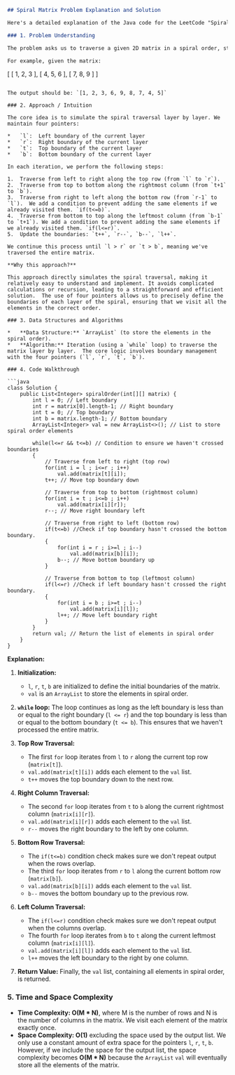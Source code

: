 ```markdown
## Spiral Matrix Problem Explanation and Solution

Here's a detailed explanation of the Java code for the LeetCode "Spiral Matrix" problem.

### 1. Problem Understanding

The problem asks us to traverse a given 2D matrix in a spiral order, starting from the top-left corner and moving clockwise.  The goal is to return a list containing all the elements of the matrix in the order they were visited in the spiral traversal.

For example, given the matrix:

```
[
 [ 1, 2, 3 ],
 [ 4, 5, 6 ],
 [ 7, 8, 9 ]
]
```

The output should be: `[1, 2, 3, 6, 9, 8, 7, 4, 5]`

### 2. Approach / Intuition

The core idea is to simulate the spiral traversal layer by layer. We maintain four pointers:

*   `l`:  Left boundary of the current layer
*   `r`:  Right boundary of the current layer
*   `t`:  Top boundary of the current layer
*   `b`:  Bottom boundary of the current layer

In each iteration, we perform the following steps:

1.  Traverse from left to right along the top row (from `l` to `r`).
2.  Traverse from top to bottom along the rightmost column (from `t+1` to `b`).
3.  Traverse from right to left along the bottom row (from `r-1` to `l`).  We add a condition to prevent adding the same elements if we already visited them. `if(t<=b)`.
4.  Traverse from bottom to top along the leftmost column (from `b-1` to `t+1`). We add a condition to prevent adding the same elements if we already visited them. `if(l<=r)`.
5.  Update the boundaries: `t++`, `r--`, `b--`, `l++`.

We continue this process until `l > r` or `t > b`, meaning we've traversed the entire matrix.

**Why this approach?**

This approach directly simulates the spiral traversal, making it relatively easy to understand and implement. It avoids complicated calculations or recursion, leading to a straightforward and efficient solution.  The use of four pointers allows us to precisely define the boundaries of each layer of the spiral, ensuring that we visit all the elements in the correct order.

### 3. Data Structures and Algorithms

*   **Data Structure:** `ArrayList` (to store the elements in the spiral order).
*   **Algorithm:** Iteration (using a `while` loop) to traverse the matrix layer by layer.  The core logic involves boundary management with the four pointers (`l`, `r`, `t`, `b`).

### 4. Code Walkthrough

```java
class Solution {
    public List<Integer> spiralOrder(int[][] matrix) {
        int l = 0; // Left boundary
        int r = matrix[0].length-1; // Right boundary
        int t = 0; // Top boundary
        int b = matrix.length-1; // Bottom boundary
        ArrayList<Integer> val = new ArrayList<>(); // List to store spiral order elements

        while(l<=r && t<=b) // Condition to ensure we haven't crossed boundaries
        {
            // Traverse from left to right (top row)
            for(int i = l ; i<=r ; i++)
                val.add(matrix[t][i]);
            t++; // Move top boundary down

            // Traverse from top to bottom (rightmost column)
            for(int i = t ; i<=b ; i++)
                val.add(matrix[i][r]);
            r--; // Move right boundary left

            // Traverse from right to left (bottom row)
            if(t<=b) //Check if top boundary hasn't crossed the bottom boundary.
            {
                for(int i = r ; i>=l ; i--)
                    val.add(matrix[b][i]);
                b--; // Move bottom boundary up
            }

            // Traverse from bottom to top (leftmost column)
            if(l<=r) //Check if left boundary hasn't crossed the right boundary.
            {
                for(int i = b ; i>=t ; i--)
                    val.add(matrix[i][l]);
                l++; // Move left boundary right
            }
        }
        return val; // Return the list of elements in spiral order
    }
}
```

**Explanation:**

1.  **Initialization:**
    *   `l`, `r`, `t`, `b` are initialized to define the initial boundaries of the matrix.
    *   `val` is an `ArrayList` to store the elements in spiral order.

2.  **`while` loop:** The loop continues as long as the left boundary is less than or equal to the right boundary (`l <= r`) and the top boundary is less than or equal to the bottom boundary (`t <= b`). This ensures that we haven't processed the entire matrix.

3.  **Top Row Traversal:**
    *   The first `for` loop iterates from `l` to `r` along the current top row (`matrix[t]`).
    *   `val.add(matrix[t][i])` adds each element to the `val` list.
    *   `t++` moves the top boundary down to the next row.

4.  **Right Column Traversal:**
    *   The second `for` loop iterates from `t` to `b` along the current rightmost column (`matrix[i][r]`).
    *   `val.add(matrix[i][r])` adds each element to the `val` list.
    *   `r--` moves the right boundary to the left by one column.

5.  **Bottom Row Traversal:**
    *   The `if(t<=b)` condition check makes sure we don't repeat output when the rows overlap.
    *   The third `for` loop iterates from `r` to `l` along the current bottom row (`matrix[b]`).
    *   `val.add(matrix[b][i])` adds each element to the `val` list.
    *   `b--` moves the bottom boundary up to the previous row.

6.  **Left Column Traversal:**
    *   The `if(l<=r)` condition check makes sure we don't repeat output when the columns overlap.
    *   The fourth `for` loop iterates from `b` to `t` along the current leftmost column (`matrix[i][l]`).
    *   `val.add(matrix[i][l])` adds each element to the `val` list.
    *   `l++` moves the left boundary to the right by one column.

7.  **Return Value:** Finally, the `val` list, containing all elements in spiral order, is returned.

### 5. Time and Space Complexity

*   **Time Complexity: O(M \* N)**, where M is the number of rows and N is the number of columns in the matrix.  We visit each element of the matrix exactly once.
*   **Space Complexity: O(1)** excluding the space used by the output list. We only use a constant amount of extra space for the pointers `l`, `r`, `t`, `b`.  However, if we include the space for the output list, the space complexity becomes **O(M \* N)** because the `ArrayList` `val` will eventually store all the elements of the matrix.
